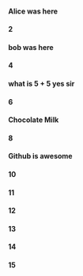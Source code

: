 #### Alice was here
#### 2
#### bob was here
#### 4
#### what is 5 + 5 yes sir
#### 6
#### Chocolate Milk
#### 8
#### Github is awesome
#### 10
#### 11
#### 12
#### 13
#### 14
#### 15